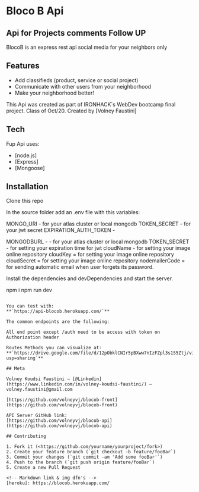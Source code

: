 # Bloco B Api

## Api for Projects comments Follow UP

BlocoB is an express rest api social media for your neighbors only

## Features

- Add classifieds (product, service or social project)
- Communicate with other users from your neighborhood
- Make your neighborhood better!

This Api was created as part of IRONHACK`s WebDev bootcamp final project. Class of Oct/20.
Created by [Volney Faustini]

## Tech

Fup Api uses:

- [node.js]
- [Express]
- [Mongoose]

## Installation

Clone this repo

In the source folder add an .env file with this variables:

MONGO_URI - for your atlas cluster or local mongodb
TOKEN_SECRET - for your jwt secret
EXPIRATION_AUTH_TOKEN - 


MONGODBURL - - for your atlas cluster or local mongodb
TOKEN_SECRET - for setting your expiration time for jwt
cloudName - for setting your image online repository
cloudKey = for setting your image online repository
cloudSecret = for setting your image online repository
nodemailerCode = for sending automatic email when user forgets its password.

Install the dependencies and devDependencies and start the server.

npm i
npm run dev
```

You can test with:
**`https://api-blocob.herokuapp.com/`**

The common endpoints are the following:

All end point except /auth need to be access with token on Authorization header

Routes Methods you can visualize at:
**`https://drive.google.com/file/d/12pObklCNIr5pBXww7nIzFZpl3s1S5Ztj/view?usp=sharing`**

## Meta

Volney Koudsi Faustini – [@Linkedin](https://www.linkedin.com/in/volney-koudsi-faustini/) – volney.faustini@gmail.com

[https://github.com/volneyvj/blocob-front](https://github.com/volneyvj/blocob-front)

API Server GitHub link:
[https://github.com/volneyvj/blocob-api](https://github.com/volneyvj/blocob-api)

## Contributing

1. Fork it (<https://github.com/yourname/yourproject/fork>)
2. Create your feature branch (`git checkout -b feature/fooBar`)
3. Commit your changes (`git commit -am 'Add some fooBar'`)
4. Push to the branch (`git push origin feature/fooBar`)
5. Create a new Pull Request

<!-- Markdown link & img dfn's -->
[heroku]: https://blocob.herokuapp.com/